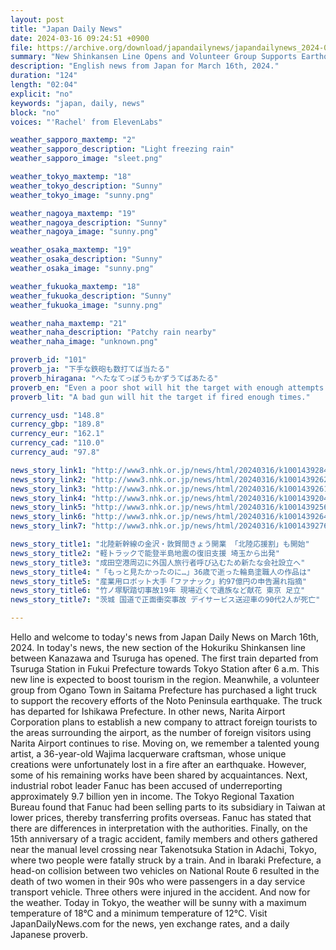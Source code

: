 ```yaml
---
layout: post
title: "Japan Daily News"
date: 2024-03-16 09:24:51 +0900
file: https://archive.org/download/japandailynews/japandailynews_2024-03-16.mp3
summary: "New Shinkansen Line Opens and Volunteer Group Supports Earthquake Recovery, & more…"
description: "English news from Japan for March 16th, 2024."
duration: "124"
length: "02:04"
explicit: "no"
keywords: "japan, daily, news"
block: "no"
voices: "'Rachel' from ElevenLabs"

weather_sapporo_maxtemp: "2"
weather_sapporo_description: "Light freezing rain"
weather_sapporo_image: "sleet.png"

weather_tokyo_maxtemp: "18"
weather_tokyo_description: "Sunny"
weather_tokyo_image: "sunny.png"

weather_nagoya_maxtemp: "19"
weather_nagoya_description: "Sunny"
weather_nagoya_image: "sunny.png"

weather_osaka_maxtemp: "19"
weather_osaka_description: "Sunny"
weather_osaka_image: "sunny.png"

weather_fukuoka_maxtemp: "18"
weather_fukuoka_description: "Sunny"
weather_fukuoka_image: "sunny.png"

weather_naha_maxtemp: "21"
weather_naha_description: "Patchy rain nearby"
weather_naha_image: "unknown.png"

proverb_id: "101"
proverb_ja: "下手な鉄砲も数打てば当たる"
proverb_hiragana: "へたなてっぽうもかずうてばあたる"
proverb_en: "Even a poor shot will hit the target with enough attempts."
proverb_lit: "A bad gun will hit the target if fired enough times."

currency_usd: "148.8"
currency_gbp: "189.8"
currency_eur: "162.1"
currency_cad: "110.0"
currency_aud: "97.8"

news_story_link1: "http://www3.nhk.or.jp/news/html/20240316/k10014392841000.html"
news_story_link2: "http://www3.nhk.or.jp/news/html/20240316/k10014392621000.html"
news_story_link3: "http://www3.nhk.or.jp/news/html/20240316/k10014392611000.html"
news_story_link4: "http://www3.nhk.or.jp/news/html/20240316/k10014392041000.html"
news_story_link5: "http://www3.nhk.or.jp/news/html/20240316/k10014392561000.html"
news_story_link6: "http://www3.nhk.or.jp/news/html/20240316/k10014392641000.html"
news_story_link7: "http://www3.nhk.or.jp/news/html/20240316/k10014392761000.html"

news_story_title1: "北陸新幹線の金沢・敦賀間きょう開業 「北陸応援割」も開始"
news_story_title2: "軽トラックで能登半島地震の復旧支援 埼玉から出発"
news_story_title3: "成田空港周辺に外国人旅行者呼び込むため新たな会社設立へ"
news_story_title4: "「もっと見たかったのに…」36歳で逝った輪島塗職人の作品は"
news_story_title5: "産業用ロボット大手「ファナック」約97億円の申告漏れ指摘"
news_story_title6: "竹ノ塚駅踏切事故19年 現場近くで遺族など献花 東京 足立"
news_story_title7: "茨城 国道で正面衝突事故 デイサービス送迎車の90代2人が死亡"

---
```


Hello and welcome to today's news from Japan Daily News on March 16th, 2024. In today's news, the new section of the Hokuriku Shinkansen line between Kanazawa and Tsuruga has opened. The first train departed from Tsuruga Station in Fukui Prefecture towards Tokyo Station after 6 a.m. This new line is expected to boost tourism in the region. Meanwhile, a volunteer group from Ogano Town in Saitama Prefecture has purchased a light truck to support the recovery efforts of the Noto Peninsula earthquake. The truck has departed for Ishikawa Prefecture. In other news, Narita Airport Corporation plans to establish a new company to attract foreign tourists to the areas surrounding the airport, as the number of foreign visitors using Narita Airport continues to rise. Moving on, we remember a talented young artist, a 36-year-old Wajima lacquerware craftsman, whose unique creations were unfortunately lost in a fire after an earthquake. However, some of his remaining works have been shared by acquaintances. Next, industrial robot leader Fanuc has been accused of underreporting approximately 9.7 billion yen in income. The Tokyo Regional Taxation Bureau found that Fanuc had been selling parts to its subsidiary in Taiwan at lower prices, thereby transferring profits overseas. Fanuc has stated that there are differences in interpretation with the authorities. Finally, on the 15th anniversary of a tragic accident, family members and others gathered near the manual level crossing near Takenotsuka Station in Adachi, Tokyo, where two people were fatally struck by a train. And in Ibaraki Prefecture, a head-on collision between two vehicles on National Route 6 resulted in the death of two women in their 90s who were passengers in a day service transport vehicle. Three others were injured in the accident. And now for the weather. Today in Tokyo, the weather will be sunny with a maximum temperature of 18°C and a minimum temperature of 12°C.  Visit JapanDailyNews.com for the news, yen exchange rates, and a daily Japanese proverb.

